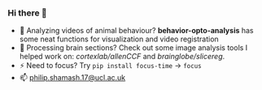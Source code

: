 ### Hi there 👋
- 🐁 Analyzing videos of animal behaviour? **behavior-opto-analysis** has some neat functions for visualization and video registration
- 🧠 Processing brain sections? Check out some image analysis tools I helped work on: _cortexlab/allenCCF_ and _brainglobe/slicereg_.
- ⚡ Need to focus? Try `pip install focus-time`    ->   `focus`
- 📫 philip.shamash.17@ucl.ac.uk
